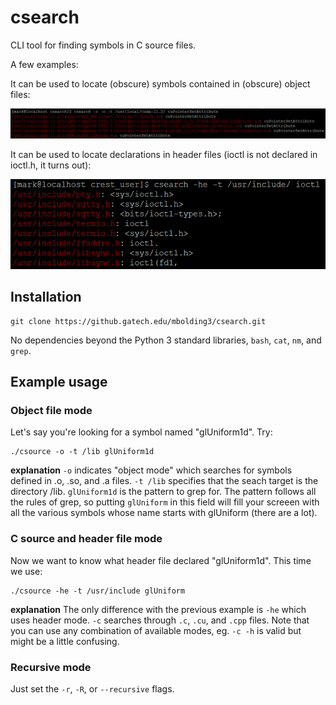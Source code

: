 # csearch
CLI tool for finding symbols in C source files.

A few examples:

It can be used to locate (obscure) symbols contained in (obscure) object files:

![Sample image 1](https://github.com/sn1572/csearch/blob/master/pics/csearch-3.PNG?raw=true)

It can be used to locate declarations in header files (ioctl is not declared in ioctl.h, it turns out):

![Sample image 2](https://github.com/sn1572/csearch/blob/master/pics/csearch-2.PNG?raw=true)

## Installation

```
git clone https://github.gatech.edu/mbolding3/csearch.git
```

No dependencies beyond the Python 3 standard libraries, `bash`, `cat`, `nm`, and `grep`.

## Example usage

### Object file mode

Let's say you're looking for a symbol named "glUniform1d". Try:
```
./csource -o -t /lib glUniform1d
```
**explanation**
`-o` indicates "object mode" which searches for symbols defined in .o, .so, and .a files. `-t /lib` specifies that the seach target is the directory /lib. `glUniform1d` is the pattern to grep for. The pattern follows all the rules of grep, so putting `glUniform` in this field will fill your screeen with all the various symbols whose name starts with glUniform (there are a lot).

### C source and header file mode

Now we want to know what header file declared "glUniform1d". This time we use:
```
./csource -he -t /usr/include glUniform
```
**explanation**
The only difference with the previous example is `-he` which uses header mode. `-c` searches through `.c`, `.cu`, and `.cpp` files. Note that you can use any combination of available modes, eg. `-c -h` is valid but might be a little confusing.

### Recursive mode

Just set the `-r`, `-R`, or `--recursive` flags.

